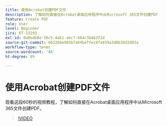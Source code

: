 ```yaml
---
title: 使用Acrobat创建PDF文件
description: 了解如何直接在Acrobat桌面应用程序中从Microsoft 365文件创建PDF
feature: Create PDF
role: User
level: Beginner
jira: KT-13293
exl-id: 0a8edb8e-50c5-4ab1-abc7-664c3b463f2d
source-git-commit: 063268e985b7a64beffec8fa939a3d8b38d3d03a
workflow-type: tm+mt
source-wordcount: '45'
ht-degree: 0%

---
```


# 使用Acrobat创建PDF文件

观看这段60秒的视频教程，了解如何直接在Acrobat桌面应用程序中从Microsoft 365文件创建PDF。

>[!VIDEO](https://video.tv.adobe.com/v/3437217?quality=12&learn=on&hidetitle=true&captions=chi_hans)
